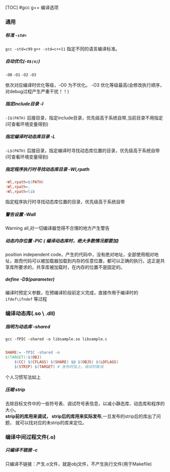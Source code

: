 [TOC]
#gcc g++ 编译选项

### 通用

##### 标准 `-std=`
`gcc -std=c99` 
`g++ -std=c++11`
指定不同的语言编译标准。

##### 自动优化(`-O$(n)`)
`-O0` `-O1` `-O2` `-O3`

依次对应编译时优化等级，-O0 为不优化。 -O3 优化等级最高(会修改执行顺序，对debug过程产生严重干扰！！)

##### 指定include目录 -I

`-I$(PATH)`
后接目录，指定include目录，优先级高于系统自带,当前目录不用指定(可查看环境变量得到)

##### 指定编译时动态库目录 -L

`-L$(PATH)`
后接目录，指定编译时寻找动态库位置的目录，优先级高于系统自带(可查看环境变量得到)

##### 指定程序执行时寻找动态库目录 -Wl,rpath

```Makefile
-Wl,rpath=$(PATH)
-Wl,rpath=.
-Wl,rpath=lib
```

指定程序执行时寻找动态库位置的目录，优先级高于系统自带

##### 警告设置 -Wall

Warning all,对一切编译器觉得不合理的地方产生警告

##### 动态内存位置 -PIC ( 编译动态库时，绝大多数情况都要加)

position independent code，产生的代码中，没有绝对地址，全部使用相对地址，故而代码可以被加载器加载到内存的任意位置，都可以正确的执行。这正是共享库所要求的，共享库被加载时，在内存的位置不是固定的。

##### define -D$(parameter)

编译时预定义参数，在预编译阶段前定义完成，直接作用于编译时的`ifdef\ifndef` 等过程

### 编译动态库(.so \ .dll)

##### 指明为动态库 -shared

`gcc -fPIC -shared -o libsample.so libsample.c`
```Makefile

SHARE:= -fPIC -shared -o
$(TARGET):$(OBJ)
    $(CC) $(CFLAGS) $(SHARE) $@ $(OBJS) $(LDFLAGS)
    $(STRIP) $(TARGET) # 发布时加上，调试时取消
```

个人习惯写法如上

##### 压缩 strip

去除目标文件中的一些符号表、调试符号表信息，以减小静态库、动态库和程序的大小。  
__strip前的库用来调试， strip后的库用来实际发布__,一旦发布的strip后的库出了问题， 就可以找对应的未strip的库来定位。

### 编译中间过程文件(.o)

##### 只编译不链接 -c

只编译不链接：产生.o文件，就是obj文件，不产生执行文件(用于Makefile)